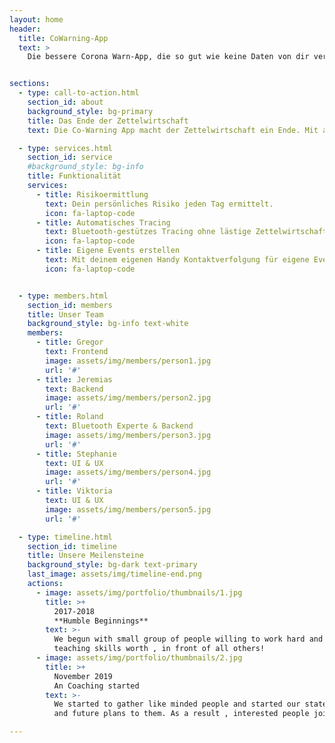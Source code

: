 ```yaml
---
layout: home
header:
  title: CoWarning-App
  text: >
    Die bessere Corona Warn-App, die so gut wie keine Daten von dir verlangt. Ganz ohne Klick kannst du dich bei Events oder auch persönlich erstellten Veranstaltungen registrieren. 


sections:
  - type: call-to-action.html
    section_id: about
    background_style: bg-primary
    title: Das Ende der Zettelwirtschaft
    text: Die Co-Warning App macht der Zettelwirtschaft ein Ende. Mit automatischem Tracing werden Personen registriert, wenn sie einen Laden oder auch ein persönlich erstelltes Event besuchen - und alles ganz ohne einen einzigen Klick. 

  - type: services.html
    section_id: service
    #background_style: bg-info
    title: Funktionalität
    services:
      - title: Risikoermittlung
        text: Dein persönliches Risiko jeden Tag ermittelt.
        icon: fa-laptop-code
      - title: Automatisches Tracing
        text: Bluetooth-gestützes Tracing ohne lästige Zettelwirtschaft und Qr-Code suchen.
        icon: fa-laptop-code
      - title: Eigene Events erstellen
        text: Mit deinem eigenen Handy Kontaktverfolgung für eigene Events eröffnen. Sicher auch privat.
        icon: fa-laptop-code


  - type: members.html
    section_id: members
    title: Unser Team
    background_style: bg-info text-white
    members:
      - title: Gregor
        text: Frontend
        image: assets/img/members/person1.jpg
        url: '#'
      - title: Jeremias
        text: Backend
        image: assets/img/members/person2.jpg
        url: '#'
      - title: Roland
        text: Bluetooth Experte & Backend
        image: assets/img/members/person3.jpg
        url: '#'
      - title: Stephanie
        text: UI & UX
        image: assets/img/members/person4.jpg
        url: '#'
      - title: Viktoria
        text: UI & UX
        image: assets/img/members/person5.jpg
        url: '#'

  - type: timeline.html
    section_id: timeline
    title: Unsere Meilensteine
    background_style: bg-dark text-primary
    last_image: assets/img/timeline-end.png
    actions:
      - image: assets/img/portfolio/thumbnails/1.jpg
        title: >+
          2017-2018
          **Humble Beginnings**
        text: >-
          We begun with small group of people willing to work hard and make our
          teaching skills worth , in front of all others!
      - image: assets/img/portfolio/thumbnails/2.jpg
        title: >+
          November 2019
          An Coaching started
        text: >-
          We started to gather like minded people and started our stategies
          and future plans to them. As a result , interested people joined us!

---
```

